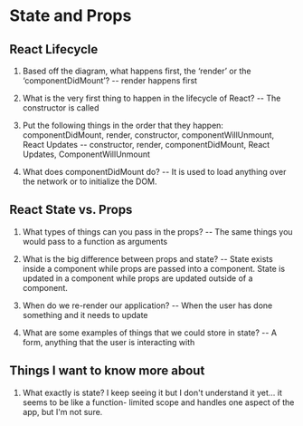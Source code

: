 # State and Props

## React Lifecycle

1. Based off the diagram, what happens first, the ‘render’ or the ‘componentDidMount’?
-- render happens first

2. What is the very first thing to happen in the lifecycle of React?
-- The constructor is called

3. Put the following things in the order that they happen: componentDidMount, render, constructor, componentWillUnmount, React Updates
-- constructor, render, componentDidMount, React Updates, ComponentWillUnmount

4. What does componentDidMount do?
-- It is used to load anything over the network or to initialize the DOM.

## React State vs. Props

1. What types of things can you pass in the props?
-- The same things you would pass to a function as arguments

2. What is the big difference between props and state?
-- State exists inside a component while props are passed into a component. State is updated in a component while props are updated outside of a component.

3. When do we re-render our application?
-- When the user has done something and it needs to update

4. What are some examples of things that we could store in state?
-- A form, anything that the user is interacting with

## Things I want to know more about

1. What exactly is state? I keep seeing it but I don't understand it yet... it seems to be like a function- limited scope and handles one aspect of the app, but I'm not sure.
